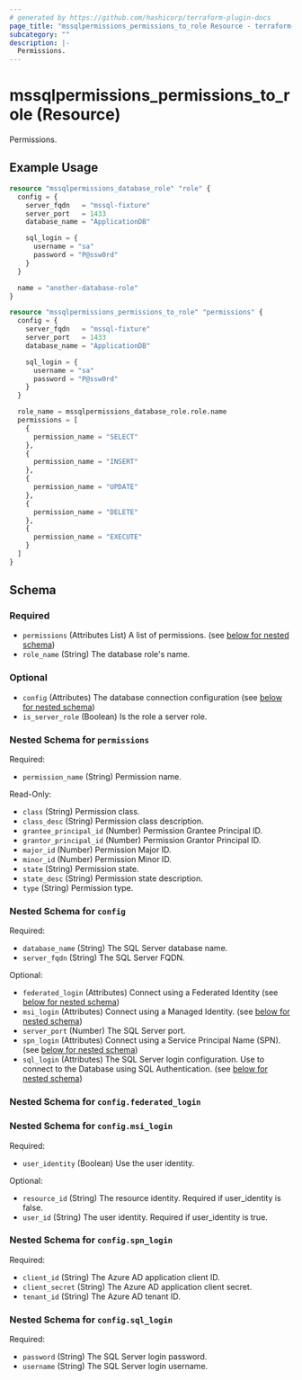 ```yaml
---
# generated by https://github.com/hashicorp/terraform-plugin-docs
page_title: "mssqlpermissions_permissions_to_role Resource - terraform-provider-mssqlpermissions"
subcategory: ""
description: |-
  Permissions.
---
```


# mssqlpermissions_permissions_to_role (Resource)

Permissions.

## Example Usage

```terraform
resource "mssqlpermissions_database_role" "role" {
  config = {
    server_fqdn   = "mssql-fixture"
    server_port   = 1433
    database_name = "ApplicationDB"

    sql_login = {
      username = "sa"
      password = "P@ssw0rd"
    }
  }

  name = "another-database-role"
}

resource "mssqlpermissions_permissions_to_role" "permissions" {
  config = {
    server_fqdn   = "mssql-fixture"
    server_port   = 1433
    database_name = "ApplicationDB"

    sql_login = {
      username = "sa"
      password = "P@ssw0rd"
    }
  }

  role_name = mssqlpermissions_database_role.role.name
  permissions = [
    {
      permission_name = "SELECT"
    },
    {
      permission_name = "INSERT"
    },
    {
      permission_name = "UPDATE"
    },
    {
      permission_name = "DELETE"
    },
    {
      permission_name = "EXECUTE"
    }
  ]
}
```

<!-- schema generated by tfplugindocs -->
## Schema

### Required

- `permissions` (Attributes List) A list of permissions. (see [below for nested schema](#nestedatt--permissions))
- `role_name` (String) The database role's name.

### Optional

- `config` (Attributes) The database connection configuration (see [below for nested schema](#nestedatt--config))
- `is_server_role` (Boolean) Is the role a server role.

<a id="nestedatt--permissions"></a>
### Nested Schema for `permissions`

Required:

- `permission_name` (String) Permission name.

Read-Only:

- `class` (String) Permission class.
- `class_desc` (String) Permission class description.
- `grantee_principal_id` (Number) Permission Grantee Principal ID.
- `grantor_principal_id` (Number) Permission Grantor Principal ID.
- `major_id` (Number) Permission Major ID.
- `minor_id` (Number) Permission Minor ID.
- `state` (String) Permission state.
- `state_desc` (String) Permission state description.
- `type` (String) Permission type.


<a id="nestedatt--config"></a>
### Nested Schema for `config`

Required:

- `database_name` (String) The SQL Server database name.
- `server_fqdn` (String) The SQL Server FQDN.

Optional:

- `federated_login` (Attributes) Connect using a Federated Identity (see [below for nested schema](#nestedatt--config--federated_login))
- `msi_login` (Attributes) Connect using a Managed Identity. (see [below for nested schema](#nestedatt--config--msi_login))
- `server_port` (Number) The SQL Server port.
- `spn_login` (Attributes) Connect using a Service Principal Name (SPN). (see [below for nested schema](#nestedatt--config--spn_login))
- `sql_login` (Attributes) The SQL Server login configuration. Use to connect to the Database using SQL Authentication. (see [below for nested schema](#nestedatt--config--sql_login))

<a id="nestedatt--config--federated_login"></a>
### Nested Schema for `config.federated_login`


<a id="nestedatt--config--msi_login"></a>
### Nested Schema for `config.msi_login`

Required:

- `user_identity` (Boolean) Use the user identity.

Optional:

- `resource_id` (String) The resource identity. Required if user_identity is false.
- `user_id` (String) The user identity. Required if user_identity is true.


<a id="nestedatt--config--spn_login"></a>
### Nested Schema for `config.spn_login`

Required:

- `client_id` (String) The Azure AD application client ID.
- `client_secret` (String) The Azure AD application client secret.
- `tenant_id` (String) The Azure AD tenant ID.


<a id="nestedatt--config--sql_login"></a>
### Nested Schema for `config.sql_login`

Required:

- `password` (String) The SQL Server login password.
- `username` (String) The SQL Server login username.
